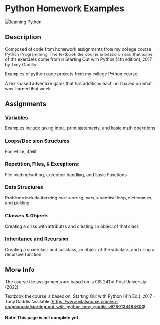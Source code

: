 
# Python Homework Examples

![learning Python](https://www.sololearn.com/Uploads/blogpost_learnpython_1.jpg)

## Description

Composed of code from homework assignments from my college course Python Programming. The textbook the course is based on and that some of the exercises come from is Starting Out with Python (4th edition), 2017 by Tony Gaddis

Examples of python code projects from my college Python course.

A text-based adventure game that has additions each unit based on what was learned that week.


## Assignments
### [Variables](https://github.com/mevelick/PythonHomeworkExamples)
Examples include taking input, print statements, and basic math operations
### Loops/Decision Structures
For, while, if/elif
### Repetition, Files, & Exceptions:
File reading/writing, exception handling, and basic Functions
### Data Structures
Problems include iterating over a string, sets, a sentinel loop, dictionaries, and pickling
### Classes & Objects
Creating a class with attributes and creating an object of that class
### Inheritance and Recursion
Creating a superclass and subclass, an object of the subclass, and using a recursive function

## More Info
The course the assignments are based on is CIS 241 at Post University (2022)

Textbook the course is based on: Starting Out with Python (4th Ed.), 2017 - Tony Gaddis
    Available (https://www.vitalsource.com/en-ca/products/starting-out-with-python-tony-gaddis-v9780134484693)
    
#### Note: This page is not complete yet.
